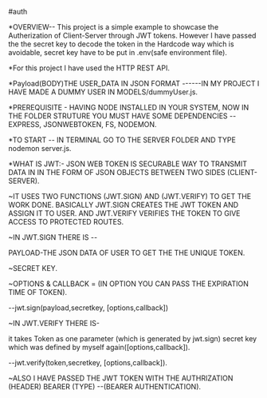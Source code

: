 #auth


*OVERVIEW--
This project is a simple example to showcase the Autherization of Client-Server through JWT tokens. However I have passed the the secret key to decode the token in the Hardcode way which is avoidable, secret key have to be put in .env(safe environment file).


*For this project I have used the HTTP REST API.


*Payload(BODY)THE USER_DATA IN JSON FORMAT
------IN MY PROJECT I HAVE MADE A DUMMY USER IN MODELS/dummyUser.js.


*PREREQUISITE - HAVING NODE INSTALLED IN YOUR SYSTEM, NOW IN THE FOLDER STRUTURE YOU MUST HAVE SOME DEPENDENCIES -- EXPRESS, JSONWEBTOKEN, FS, NODEMON.


*TO START -- IN TERMINAL GO TO THE SERVER FOLDER AND TYPE nodemon server.js.


*WHAT IS JWT:-
JSON WEB TOKEN IS SECURABLE WAY TO TRANSMIT DATA IN IN THE FORM OF JSON OBJECTS BETWEEN TWO SIDES (CLIENT-SERVER).


~IT USES TWO FUNCTIONS (JWT.SIGN) AND (JWT.VERIFY) TO GET THE WORK DONE.
BASICALLY JWT.SIGN CREATES THE JWT TOKEN AND ASSIGN IT TO USER. AND JWT.VERIFY VERIFIES THE TOKEN TO GIVE ACCESS TO PROTECTED ROUTES.


~IN JWT.SIGN THERE IS -- 

PAYLOAD-THE JSON DATA OF USER TO GET THE THE UNIQUE TOKEN.


~SECRET KEY.


~OPTIONS & CALLBACK = (IN OPTION YOU CAN PASS THE EXPIRATION TIME OF TOKEN).


--jwt.sign(payload,secretkey, [options,callback])




~IN JWT.VERIFY THERE IS-


it takes Token as one parameter (which is generated by jwt.sign) secret key which was defined by myself again([options,callback]).



--jwt.verify(token,secretkey, [options,callback]).





~ALSO I HAVE PASSED THE JWT TOKEN WITH THE AUTHRIZATION (HEADER) BEARER (TYPE) --(BEARER AUTHENTICATION).

